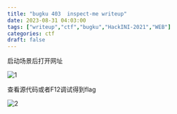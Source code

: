 ```yaml
---
title: "bugku 403  inspect-me writeup"
date: 2023-08-31 04:03:00  
tags: ["writeup","ctf","bugku","HackINI-2021","WEB"]
categories: ctf
draft: false
---
```


启动场景后打开网址

![1](https://static.guyu.pro/bugku/403/1.webp)

查看源代码或者F12调试得到flag

![2](https://static.guyu.pro/bugku/403/2.webp)
